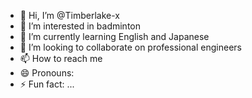 - 👋 Hi, I’m @Timberlake-x
- 👀 I’m interested in badminton
- 🌱 I’m currently learning English and Japanese
- 💞️ I’m looking to collaborate on professional engineers
- 📫 How to reach me 
- 😄 Pronouns: 
- ⚡ Fun fact: ...

<!---
Timberlake-x/Timberlake-x is a ✨ special ✨ repository because its `README.md` (this file) appears on your GitHub profile.
You can click the Preview link to take a look at your changes.
--->
